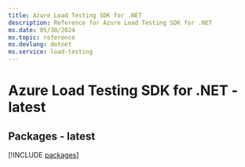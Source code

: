 ```yaml
---
title: Azure Load Testing SDK for .NET
description: Reference for Azure Load Testing SDK for .NET
ms.date: 05/30/2024
ms.topic: reference
ms.devlang: dotnet
ms.service: load-testing
---
```

# Azure Load Testing SDK for .NET - latest
## Packages - latest
[!INCLUDE [packages](load-testing-index.md)]